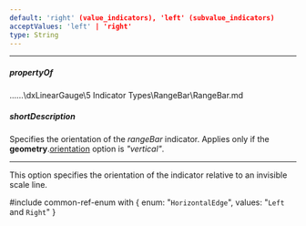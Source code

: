 ```yaml
---
default: 'right' (value_indicators), 'left' (subvalue_indicators)
acceptValues: 'left' | 'right'
type: String
---
```

---
##### propertyOf
..\..\..\dxLinearGauge\5 Indicator Types\RangeBar\RangeBar.md

##### shortDescription
Specifies the orientation of the *rangeBar* indicator. Applies only if the **geometry**.[orientation](/api-reference/20%20Data%20Visualization%20Widgets/dxLinearGauge/1%20Configuration/geometry/orientation.md '/Documentation/ApiReference/Data_Visualization_Widgets/dxLinearGauge/Configuration/geometry/#orientation') option is *"vertical"*.

---
This option specifies the orientation of the indicator relative to an invisible scale line.

#include common-ref-enum with {
    enum: "`HorizontalEdge`",
    values: "`Left` and `Right`"
}